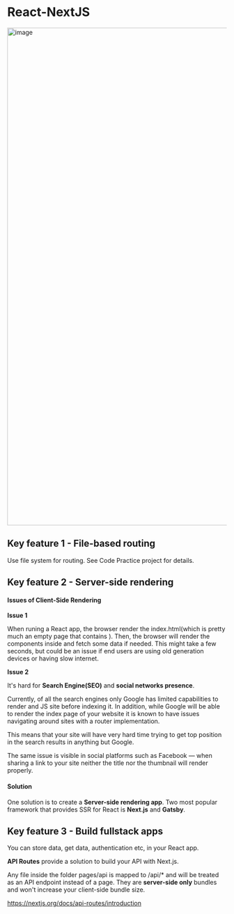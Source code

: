 # React-NextJS

<img width="1143" alt="image" src="https://user-images.githubusercontent.com/38158251/186341470-9d47c317-6e8c-4021-b778-b685033ed958.png">

## Key feature 1 - File-based routing

Use file system for routing. See Code Practice project for details.

## Key feature 2 - Server-side rendering

#### Issues of Client-Side Rendering

**Issue 1** 

When runing a React app, the browser render the index.html(which is pretty much an empty page that contains <App />). Then, the browser will render the components inside <App /> and fetch some data if needed. This might take a few seconds, but could be an issue if end users are using old generation devices or having slow internet.

**Issue 2**

It's hard for **Search Engine(SEO)** and **social networks presence**. 

Currently, of all the search engines only Google has limited capabilities to render and JS site before indexing it. In addition, while Google will be able to render the index page of your website it is known to have issues navigating around sites with a router implementation.

This means that your site will have very hard time trying to get top position in the search results in anything but Google.

The same issue is visible in social platforms such as Facebook — when sharing a link to your site neither the title nor the thumbnail will render properly.

#### Solution

One solution is to create a **Server-side rendering app**. Two most popular framework that provides SSR for React is **Next.js** and **Gatsby**.

## Key feature 3 - Build fullstack apps 

You can store data, get data, authentication etc, in your React app.

**API Routes** provide a solution to build your API with Next.js.

Any file inside the folder pages/api is mapped to /api/* and will be treated as an API endpoint instead of a page. They are **server-side only** bundles and won't increase your client-side bundle size.

https://nextjs.org/docs/api-routes/introduction
